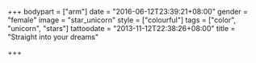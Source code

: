 +++
bodypart = ["arm"]
date = "2016-06-12T23:39:21+08:00"
gender = "female"
image = "star_unicorn"
style = ["colourful"]
tags = ["color", "unicorn", "stars"]
tattoodate = "2013-11-12T22:38:26+08:00"
title = "Straight into your dreams"

+++

